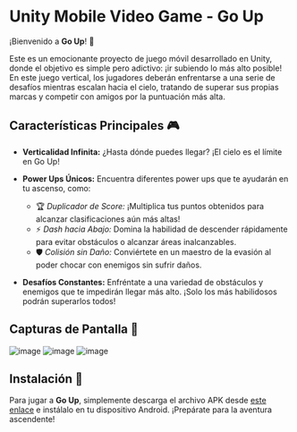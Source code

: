 # Unity Mobile Video Game - Go Up

¡Bienvenido a **Go Up**! 🚀

Este es un emocionante proyecto de juego móvil desarrollado en Unity, donde el objetivo es simple pero adictivo: ¡ir subiendo lo más alto posible! En este juego vertical, los jugadores deberán enfrentarse a una serie de desafíos mientras escalan hacia el cielo, tratando de superar sus propias marcas y competir con amigos por la puntuación más alta.

## Características Principales 🎮

- **Verticalidad Infinita:** ¿Hasta dónde puedes llegar? ¡El cielo es el límite en Go Up!
  
- **Power Ups Únicos:** Encuentra diferentes power ups que te ayudarán en tu ascenso, como:
  - 🏆 *Duplicador de Score:* ¡Multiplica tus puntos obtenidos para alcanzar clasificaciones aún más altas!
  - ⚡ *Dash hacia Abajo:* Domina la habilidad de descender rápidamente para evitar obstáculos o alcanzar áreas inalcanzables.
  - 🛡️ *Colisión sin Daño:* Conviértete en un maestro de la evasión al poder chocar con enemigos sin sufrir daños.

- **Desafíos Constantes:** Enfréntate a una variedad de obstáculos y enemigos que te impedirán llegar más alto. ¡Solo los más habilidosos podrán superarlos todos!

## Capturas de Pantalla 📸

![image](https://github.com/JohanJimenex/Unity-Game-2D-Gender-Reveal/assets/48848092/4baa5cde-9b66-4d46-937a-68d590a6dec2)
![image](https://github.com/JohanJimenex/Unity-Game-2D-Gender-Reveal/assets/48848092/7a3c00d4-a56c-4796-808e-2304909ca1f4)
![image](https://github.com/JohanJimenex/Unity-Game-2D-Gender-Reveal/assets/48848092/4a494ec6-01f2-44d4-9690-726e706b3b55)




## Instalación 📲

Para jugar a **Go Up**, simplemente descarga el archivo APK desde [este enlace](#) e instálalo en tu dispositivo Android. ¡Prepárate para la aventura ascendente!
